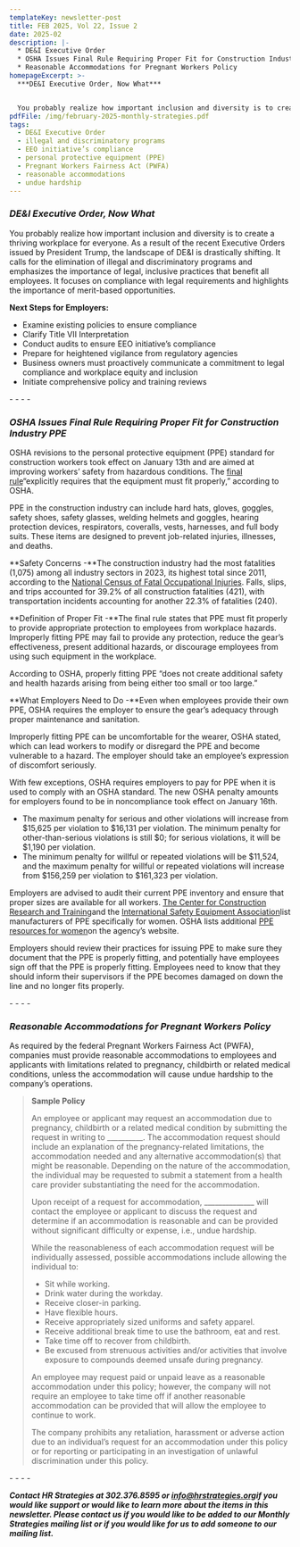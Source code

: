 ```yaml
---
templateKey: newsletter-post
title: FEB 2025, Vol 22, Issue 2
date: 2025-02
description: |-
  * DE&I Executive Order
  * OSHA Issues Final Rule Requiring Proper Fit for Construction Industry PPE
  * Reasonable Accommodations for Pregnant Workers Policy
homepageExcerpt: >-
  ***DE&I Executive Order, Now What***


  You probably realize how important inclusion and diversity is to create a thriving workplace for everyone. As a result of the recent Executive Orders issued by President Trump, the landscape of DE&I is drastically shifting. It calls for the elimination of illegal and discriminatory programs and emphasizes the importance of legal, inclusive practices that benefit all employees. It focuses on compliance with legal requirements and highlights the importance of merit-based opportunities.
pdfFile: /img/february-2025-monthly-strategies.pdf
tags:
  - DE&I Executive Order
  - illegal and discriminatory programs
  - EEO initiative’s compliance
  - personal protective equipment (PPE)
  - Pregnant Workers Fairness Act (PWFA)
  - reasonable accommodations
  - undue hardship
---
```

### ***DE&I Executive Order, Now What***

You probably realize how important inclusion and diversity is to create a thriving workplace for everyone. As a result of the recent Executive Orders issued by President Trump, the landscape of DE&I is drastically shifting. It calls for the elimination of illegal and discriminatory programs and emphasizes the importance of legal, inclusive practices that benefit all employees. It focuses on compliance with legal requirements and highlights the importance of merit-based opportunities.

**Next Steps for Employers:**

* Examine existing policies to ensure compliance
* Clarify Title VII Interpretation
* Conduct audits to ensure EEO initiative’s compliance
* Prepare for heightened vigilance from regulatory agencies
* Business owners must proactively communicate a commitment to legal compliance and workplace equity and inclusion
* Initiate comprehensive policy and training reviews

\-﻿ - - -

### ***OSHA Issues Final Rule Requiring Proper Fit for Construction Industry PPE***

OSHA revisions to the personal protective equipment (PPE) standard for construction workers took effect on January 13th and are aimed at improving workers’ safety from hazardous conditions. The [final rule](https://public-inspection.federalregister.gov/2024-29220.pdf)“explicitly requires that the equipment must fit properly,” according to OSHA.

PPE in the construction industry can include hard hats, gloves, goggles, safety shoes, safety glasses, welding helmets and goggles, hearing protection devices, respirators, coveralls, vests, harnesses, and full body suits. These items are designed to prevent job-related injuries, illnesses, and deaths.

**Safety Concerns -**The construction industry had the most fatalities (1,075) among all industry sectors in 2023, its highest total since 2011, according to the [National Census of Fatal Occupational Injuries](https://www.bls.gov/news.release/pdf/cfoi.pdf). Falls, slips, and trips accounted for 39.2% of all construction fatalities (421), with transportation incidents accounting for another 22.3% of fatalities (240).

**Definition of Proper Fit -**The final rule states that PPE must fit properly to provide appropriate protection to employees from workplace hazards. Improperly fitting PPE may fail to provide any protection, reduce the gear’s effectiveness, present additional hazards, or discourage employees from using such equipment in the workplace. 

According to OSHA, properly fitting PPE “does not create additional safety and health hazards arising from being either too small or too large.”

**What Employers Need to Do -**Even when employees provide their own PPE, OSHA requires the employer to ensure the gear’s adequacy through proper maintenance and sanitation.

Improperly fitting PPE can be uncomfortable for the wearer, OSHA stated, which can lead workers to modify or disregard the PPE and become vulnerable to a hazard. The employer should take an employee’s expression of discomfort seriously.

With few exceptions, OSHA requires employers to pay for PPE when it is used to comply with an OSHA standard. The new OSHA penalty amounts for employers found to be in noncompliance took effect on January 16th.

* The maximum penalty for serious and other violations will increase from $15,625 per violation to $16,131 per violation. The minimum penalty for other-than-serious violations is still $0; for serious violations, it will be $1,190 per violation.
* The minimum penalty for willful or repeated violations will be $11,524, and the maximum penalty for willful or repeated violations will increase from $156,259 per violation to $161,323 per violation.

Employers are advised to audit their current PPE inventory and ensure that proper sizes are available for all workers. [The Center for Construction Research and Training](https://www.cpwr.com/research/research-to-practice-r2p/r2p-library/resources-for-stakeholders-and-researchers/construction-personal-protective-equipment-for-the-female-workforce/)and the [International Safety Equipment Association](https://safetyequipment.org/ppeforwomen/)list manufacturers of PPE specifically for women. OSHA lists additional [PPE resources for women](https://www.osha.gov/women-in-construction/ppe)on the agency’s website.

Employers should review their practices for issuing PPE to make sure they document that the PPE is properly fitting, and potentially have employees sign off that the PPE is properly fitting. Employees need to know that they should inform their supervisors if the PPE becomes damaged on down the line and no longer fits properly.

\-﻿ - - -

### ***Reasonable Accommodations for Pregnant Workers Policy***

As required by the federal Pregnant Workers Fairness Act (PWFA), companies must provide reasonable accommodations to employees and applicants with limitations related to pregnancy, childbirth or related medical conditions, unless the accommodation will cause undue hardship to the company’s operations.

> **Sample Policy**
>
> An employee or applicant may request an accommodation due to pregnancy, childbirth or a related medical condition by submitting the request in writing to \_\_\_\_\_\_\_\_\_\_. The accommodation request should include an explanation of the pregnancy-related limitations, the accommodation needed and any alternative accommodation(s) that might be reasonable. Depending on the nature of the accommodation, the individual may be requested to submit a statement from a health care provider substantiating the need for the accommodation.
>
> Upon receipt of a request for accommodation, \_\_\_\_\_\_\_\_\_\_\_\_\_\_ will contact the employee or applicant to discuss the request and determine if an accommodation is reasonable and can be provided without significant difficulty or expense, i.e., undue hardship.
>
> While the reasonableness of each accommodation request will be individually assessed, possible accommodations include allowing the individual to:
>
> * Sit while working.
> * Drink water during the workday.
> * Receive closer-in parking.
> * Have flexible hours.
> * Receive appropriately sized uniforms and safety apparel.
> * Receive additional break time to use the bathroom, eat and rest.
> * Take time off to recover from childbirth.
> * Be excused from strenuous activities and/or activities that involve exposure to compounds deemed unsafe during pregnancy.
>
> An employee may request paid or unpaid leave as a reasonable accommodation under this policy; however, the company will not require an employee to take time off if another reasonable accommodation can be provided that will allow the employee to continue to work.
>
> The company prohibits any retaliation, harassment or adverse action due to an individual’s request for an accommodation under this policy or for reporting or participating in an investigation of unlawful discrimination under this policy.

\-﻿ - - -

***Contact HR Strategies at 302.376.8595 or [info@hrstrategies.org](mailto:info@hrstrategies.org)if you would like support or would like to learn more about the items in this newsletter. Please contact us if you would like to be added to our Monthly Strategies mailing list or if you would like for us to add someone to our mailing list.***